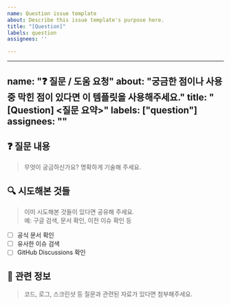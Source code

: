 ```yaml
---
name: Question issue template
about: Describe this issue template's purpose here.
title: "[Question]"
labels: question
assignees: ''

---
```


---
name: "❓ 질문 / 도움 요청"
about: "궁금한 점이나 사용 중 막힌 점이 있다면 이 템플릿을 사용해주세요."
title: "[Question] <질문 요약>"
labels: ["question"]
assignees: ""
---

## ❓ 질문 내용

> 무엇이 궁금하신가요? 명확하게 기술해 주세요.

## 🔍 시도해본 것들

> 이미 시도해본 것들이 있다면 공유해 주세요.  
> 예: 구글 검색, 문서 확인, 이전 이슈 확인 등

- [ ] 공식 문서 확인
- [ ] 유사한 이슈 검색
- [ ] GitHub Discussions 확인

## 📌 관련 정보

> 코드, 로그, 스크린샷 등 질문과 관련된 자료가 있다면 첨부해주세요.
